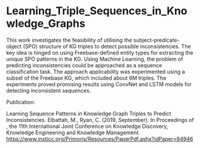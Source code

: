# Learning_Triple_Sequences_in_Knowledge_Graphs
This work investigates the feasibility of utilising the subject-predicate-object (SPO) structure of KG triples to detect possible inconsistencies. The key idea is hinged on using Freebase-defined entity types for extracting the unique SPO patterns in the KG. Using Machine Learning, the problem of predicting inconsistencies could be approached as a sequence classification task. The approach applicability was experimented using a subset of the Freebase KG, which included about 6M triples. The experiments proved promising results using ConvNet and LSTM models for detecting inconsistent sequences.

Publication:

Learning Sequence Patterns in Knowledge Graph Triples to Predict Inconsistencies. Elbattah, M., Ryan, C. (2019, September). In Proceedings of , the 11th International Joint Conference on Knowledge Discovery, Knowledge Engineering and Knowledge Management.
https://www.insticc.org/Primoris/Resources/PaperPdf.ashx?idPaper=84946

